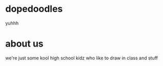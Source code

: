 # dopedoodles
yuhhh

# about us
we're just some kool high school kidz who like to draw in class and stuff
